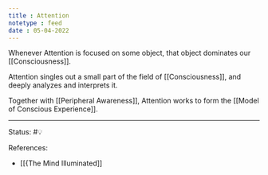 ```yaml
---
title : Attention
notetype : feed
date : 05-04-2022
---
```


Whenever Attention is focused on some object, that object dominates our [[Consciousness]].

Attention singles out a small part of the field of [[Consciousness]], and deeply analyzes and interprets it.

Together with [[Peripheral Awareness]], Attention works to form the [[Model of Conscious Experience]].

-----

Status: #💡 

References:
- [[{The Mind Illuminated]]
